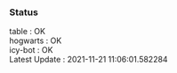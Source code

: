### Status


table : OK  
hogwarts : OK  
icy-bot : OK  
Latest Update : 2021-11-21 11:06:01.582284
